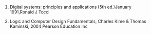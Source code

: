 1. Digital systems: principles and applications (5th ed.)January 1991,Ronald J Tocci

2. Logic and Computer Design Fundamentals, Charles Kime & Thomas Kaminski, 2004 Pearson Education Inc
